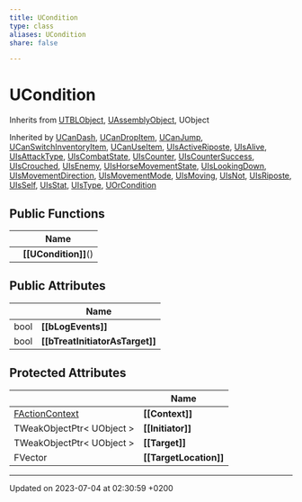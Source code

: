 ```yaml
---
title: UCondition
type: class
aliases: UCondition
share: false

---
```


# UCondition





Inherits from [UTBLObject](/docs/SDK/Source/Classes/classUTBLObject.md), [UAssemblyObject](/docs/SDK/Source/Classes/classUAssemblyObject.md), UObject

Inherited by [UCanDash](/docs/SDK/Source/Classes/classUCanDash.md), [UCanDropItem](/docs/SDK/Source/Classes/classUCanDropItem.md), [UCanJump](/docs/SDK/Source/Classes/classUCanJump.md), [UCanSwitchInventoryItem](/docs/SDK/Source/Classes/classUCanSwitchInventoryItem.md), [UCanUseItem](/docs/SDK/Source/Classes/classUCanUseItem.md), [UIsActiveRiposte](/docs/SDK/Source/Classes/classUIsActiveRiposte.md), [UIsAlive](/docs/SDK/Source/Classes/classUIsAlive.md), [UIsAttackType](/docs/SDK/Source/Classes/classUIsAttackType.md), [UIsCombatState](/docs/SDK/Source/Classes/classUIsCombatState.md), [UIsCounter](/docs/SDK/Source/Classes/classUIsCounter.md), [UIsCounterSuccess](/docs/SDK/Source/Classes/classUIsCounterSuccess.md), [UIsCrouched](/docs/SDK/Source/Classes/classUIsCrouched.md), [UIsEnemy](/docs/SDK/Source/Classes/classUIsEnemy.md), [UIsHorseMovementState](/docs/SDK/Source/Classes/classUIsHorseMovementState.md), [UIsLookingDown](/docs/SDK/Source/Classes/classUIsLookingDown.md), [UIsMovementDirection](/docs/SDK/Source/Classes/classUIsMovementDirection.md), [UIsMovementMode](/docs/SDK/Source/Classes/classUIsMovementMode.md), [UIsMoving](/docs/SDK/Source/Classes/classUIsMoving.md), [UIsNot](/docs/SDK/Source/Classes/classUIsNot.md), [UIsRiposte](/docs/SDK/Source/Classes/classUIsRiposte.md), [UIsSelf](/docs/SDK/Source/Classes/classUIsSelf.md), [UIsStat](/docs/SDK/Source/Classes/classUIsStat.md), [UIsType](/docs/SDK/Source/Classes/classUIsType.md), [UOrCondition](/docs/SDK/Source/Classes/classUOrCondition.md)

## Public Functions

|                | Name           |
| -------------- | -------------- |
| | **[[UCondition]]**() |

## Public Attributes

|                | Name           |
| -------------- | -------------- |
| bool | **[[bLogEvents]]**  |
| bool | **[[bTreatInitiatorAsTarget]]**  |

## Protected Attributes

|                | Name           |
| -------------- | -------------- |
| [FActionContext](/docs/SDK/Source/Classes/structFActionContext.md) | **[[Context]]**  |
| TWeakObjectPtr< UObject > | **[[Initiator]]**  |
| TWeakObjectPtr< UObject > | **[[Target]]**  |
| FVector | **[[TargetLocation]]**  |

-------------------------------

Updated on 2023-07-04 at 02:30:59 +0200